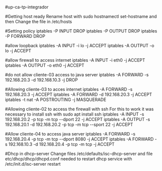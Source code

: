 #up-ca-tp-integrador

#Getting host ready
Rename host with sudo hostnamectl set-hostname <name> and then
Change the file in /etc/hosts

#Setting policy
iptables -P INPUT DROP
iptables -P OUTPUT DROP
iptables -P FORWARD DROP

#allow loopback
iptables -A INPUT -i lo -j ACCEPT
iptables -A OUTPUT -o lo -j ACCEPT

#allow firewall to access internet
iptables -A INPUT -i eth0 -j ACCEPT
iptables -A OUTPUT -o eth0 -j ACCEPT


#do not allow cliente-03 access to java server
iptables -A FORWARD -s 192.168.20.3 -d 192.168.10.3  -j DROP

#Allowing cliente-03 to acces internet
iptables -A FORWARD -s 192.168.20.3 -j ACCEPT
iptables -A FORWARD -d 192.168.20.3 -j ACCEPT
iptables -t nat -A POSTROUTING -j MASQUERADE


#Allowing cliente-02 to access the firewall with ssh
For this to work it was necessary to install ssh with sudo apt install ssh
iptables -A INPUT -s 192.168.20.2 -p tcp -m tcp  --dport 22 -j ACCEPT
iptables -A OUTPUT -s 192.168.20.1 -d 192.168.20.2 -p tcp -m tcp --sport 22 -j ACCEPT

#Allow cliente-04 to access java server
iptables -A FORWARD -s 192.168.20.4 -p tcp -m tcp  --dport 8080 -j ACCEPT
iptables -A FORWARD -s 192.168.10.3 -d 192.168.20.4 -p tcp -m tcp  -j ACCEPT

#Dhcp in dhcp-server
Change files /etc/defaults/isc-dhcp-server
and file etc/dhcp/dhcp/dhcpd.conf
needed to restart dhcp service with 
/etc/init.d/isc-server restart



